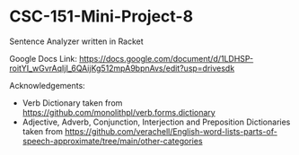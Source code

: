 # CSC-151-Mini-Project-8
Sentence Analyzer written in Racket

Google Docs Link: https://docs.google.com/document/d/1LDHSP-roitYI_wGvrAqIjI_6QAijKg512mpA9bpnAvs/edit?usp=drivesdk


Acknowledgements:
 - Verb Dictionary taken from https://github.com/monolithpl/verb.forms.dictionary
 - Adjective, Adverb, Conjunction, Interjection and Preposition Dictionaries taken from https://github.com/verachell/English-word-lists-parts-of-speech-approximate/tree/main/other-categories
